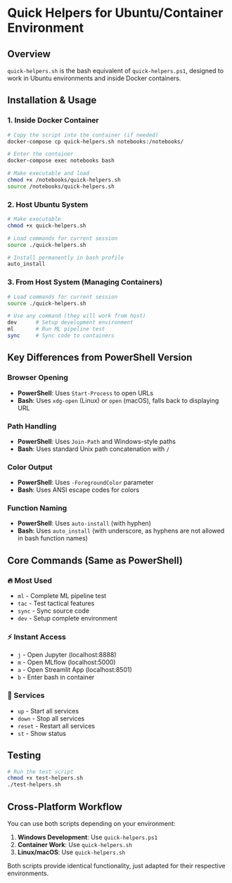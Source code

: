 # Quick Helpers for Ubuntu/Container Environment

## Overview
`quick-helpers.sh` is the bash equivalent of `quick-helpers.ps1`, designed to work in Ubuntu environments and inside Docker containers.

## Installation & Usage

### 1. Inside Docker Container
```bash
# Copy the script into the container (if needed)
docker-compose cp quick-helpers.sh notebooks:/notebooks/

# Enter the container
docker-compose exec notebooks bash

# Make executable and load
chmod +x /notebooks/quick-helpers.sh
source /notebooks/quick-helpers.sh
```

### 2. Host Ubuntu System
```bash
# Make executable
chmod +x quick-helpers.sh

# Load commands for current session
source ./quick-helpers.sh

# Install permanently in bash profile
auto_install
```

### 3. From Host System (Managing Containers)
```bash
# Load commands for current session
source ./quick-helpers.sh

# Use any command (they will work from host)
dev      # Setup development environment
ml       # Run ML pipeline test
sync     # Sync code to containers
```

## Key Differences from PowerShell Version

### Browser Opening
- **PowerShell**: Uses `Start-Process` to open URLs
- **Bash**: Uses `xdg-open` (Linux) or `open` (macOS), falls back to displaying URL

### Path Handling
- **PowerShell**: Uses `Join-Path` and Windows-style paths
- **Bash**: Uses standard Unix path concatenation with `/`

### Color Output
- **PowerShell**: Uses `-ForegroundColor` parameter
- **Bash**: Uses ANSI escape codes for colors

### Function Naming
- **PowerShell**: Uses `auto-install` (with hyphen)
- **Bash**: Uses `auto_install` (with underscore, as hyphens are not allowed in bash function names)

## Core Commands (Same as PowerShell)

### 🔥 Most Used
- `ml` - Complete ML pipeline test
- `tac` - Test tactical features
- `sync` - Sync source code
- `dev` - Setup complete environment

### ⚡ Instant Access
- `j` - Open Jupyter (localhost:8888)
- `m` - Open MLflow (localhost:5000)
- `a` - Open Streamlit App (localhost:8501)
- `b` - Enter bash in container

### 🚀 Services
- `up` - Start all services
- `down` - Stop all services
- `reset` - Restart all services
- `st` - Show status

## Testing
```bash
# Run the test script
chmod +x test-helpers.sh
./test-helpers.sh
```

## Cross-Platform Workflow

You can use both scripts depending on your environment:

1. **Windows Development**: Use `quick-helpers.ps1`
2. **Container Work**: Use `quick-helpers.sh`
3. **Linux/macOS**: Use `quick-helpers.sh`

Both scripts provide identical functionality, just adapted for their respective environments.
